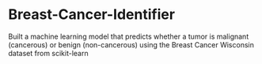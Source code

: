 # Breast-Cancer-Identifier
Built a machine learning model that predicts whether a tumor is malignant (cancerous) or benign (non-cancerous) using the Breast Cancer Wisconsin dataset from scikit-learn

